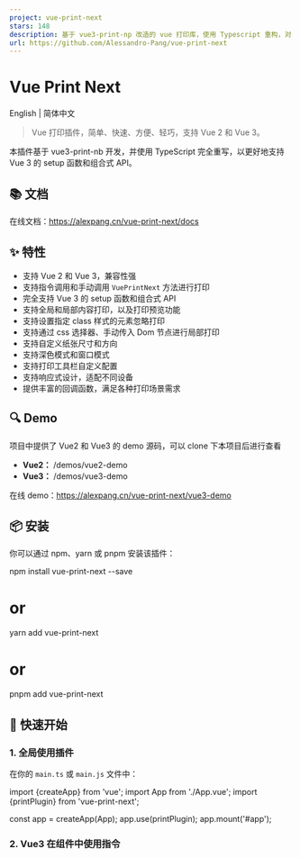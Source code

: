 ```yaml
---
project: vue-print-next
stars: 148
description: 基于 vue3-print-np 改造的 vue 打印库，使用 Typescript 重构，对 vue3 setup 有更好的支持，支持手动调用打印函数等。
url: https://github.com/Alessandro-Pang/vue-print-next
---
```


Vue Print Next
==============

English | 简体中文

> Vue 打印插件，简单、快速、方便、轻巧，支持 Vue 2 和 Vue 3。

本插件基于 vue3-print-nb 开发，并使用 TypeScript 完全重写，以更好地支持 Vue 3 的 setup 函数和组合式 API。

📚 文档
-----

在线文档：https://alexpang.cn/vue-print-next/docs

✨ 特性
----

-   支持 Vue 2 和 Vue 3，兼容性强
-   支持指令调用和手动调用 `VuePrintNext` 方法进行打印
-   完全支持 Vue 3 的 setup 函数和组合式 API
-   支持全局和局部内容打印，以及打印预览功能
-   支持设置指定 class 样式的元素忽略打印
-   支持通过 css 选择器、手动传入 Dom 节点进行局部打印
-   支持自定义纸张尺寸和方向
-   支持深色模式和窗口模式
-   支持打印工具栏自定义配置
-   支持响应式设计，适配不同设备
-   提供丰富的回调函数，满足各种打印场景需求

🔍 Demo
-------

项目中提供了 Vue2 和 Vue3 的 demo 源码，可以 clone 下本项目后进行查看

-   **Vue2：** /demos/vue2-demo
-   **Vue3：** /demos/vue3-demo

在线 demo：https://alexpang.cn/vue-print-next/vue3-demo

📦 安装
-----

你可以通过 npm、yarn 或 pnpm 安装该插件：

npm install vue-print-next --save
# or
yarn add vue-print-next
# or 
pnpm add vue-print-next

🚀 快速开始
-------

### 1\. 全局使用插件

在你的 `main.ts` 或 `main.js` 文件中：

import {createApp} from 'vue';
import App from './App.vue';
import {printPlugin} from 'vue-print-next';

const app \= createApp(App);
app.use(printPlugin);
app.mount('#app');

### 2\. Vue3 在组件中使用指令

<script setup\>
  // 直接导入指令
  import {vPrint} from 'vue-print-next';
</script\>

<template\>
  <div\>
    <button v-print\>打印整个页面</button\>
    <button v-print\="'#printMe'"\>打印局部内容</button\>
    <div id\="printMe"\>
      <p\>这是需要打印的局部内容</p\>
      <p\>更多内容...</p\>
    </div\>
  </div\>
</template\>

### 3\. Vue2 在组件中使用指令

<script\>
  import {vPrint} from "vue-print-next";

  export default {
    name: 'App',
    directives: {
      print: vPrint
    },
  }
</script\>

<template\>
  <div\>
    <button v-print\>打印整个页面</button\>
    <button v-print\="'#printMe'"\>打印局部内容</button\>
    <div id\="printMe"\>
      <p\>这是需要打印的局部内容</p\>
      <p\>更多内容...</p\>
    </div\>
  </div\>
</template\>

### 4\. 使用 `VuePrintNext` 类

如果你需要更复杂的打印逻辑，可以直接使用 `VuePrintNext` 类：

<script setup\>
  import {VuePrintNext} from 'vue-print-next';

  function handlePrint() {
    new VuePrintNext({el: '#printMe', /\*\* 其他参数 \*/});
  }
</script\>

<template\>
  <div\>
    <button @click\="handlePrint"\>打印局部内容</button\>
    <div id\="printMe"\>
      <p\>这是需要打印的内容</p\>
    </div\>
  </div\>
</template\>

📋 API 详解
---------

### `vPrint` 指令

-   **全屏打印**：`<button v-print>打印整个页面</button>`
-   **局部打印**：`<button v-print="'#printMe'">打印局部内容</button>`，其中 `#printMe` 是需要打印的 DOM 元素选择器。

### `VuePrintNext` 类

用于手动调用打印功能。

#### 参数说明

参数

类型

说明

默认值

`el`

`string` | `HtmlElement`

需要打印的元素，支持 css 选择器或 dom 节点

\-

`standard`

`string`

文档类型，默认是html5，可选 html5，loose，strict

'html5'

`noPrintSelector`

`string[]` | `string`

打印时需要忽略的 css 选择器

\-

`popTitle`

`string`

打印时的页眉

默认当前 title

`preview`

`boolean`

是否启用打印预览功能

`false`

`previewTitle`

`string`

预览窗口的标题

'打印预览'

`previewPrintBtnLabel`

`string`

预览窗口中的打印按钮标签

'打印'

`extraCss`

`string`

额外的 CSS 文件路径

\-

`extraHead`

`string`

额外的 `<head>` 内容

\-

`url`

`string`

打印指定的网址内容

\-

`asyncUrl`

`function`

异步加载 URL 内容的方法

\-

`zIndex`

`number`

预览窗口的 `z-index`值

20002

`paperSize`

`string`

纸张尺寸，可选值包括 'A0' 到 'A8'、'Letter'、'Legal'、'Tabloid'、'custom'

'A4'

`orientation`

`string`

纸张方向，可选值为 'portrait'（纵向）或 'landscape'（横向）

'portrait'

`customSize`

`object`

自定义纸张尺寸，仅当 paperSize 为 'custom' 时生效

\-

`darkMode`

`boolean`

预览窗口是否默认使用深色模式

`false`

`windowMode`

`boolean`

预览窗口是否默认使用弹窗模式（非全屏）

`false`

`defaultScale`

`number`

预览窗口默认缩放比例

1

`previewTools`

`object | boolean`

预览工具栏配置，控制显示哪些工具按钮（zoom、theme、fullscreen）

`{ zoom: true, theme: true, fullscreen: true }`

`openCallback`

`function`

打印窗口打开时的回调

\-

`closeCallback`

`function`

打印窗口关闭时的回调

\-

`beforeOpenCallback`

`function`

打印窗口打开前的回调（打印预览使用）

\-

`previewBeforeOpenCallback`

`function`

预览框架 iframe 加载前的回调（预览使用）

\-

`previewOpenCallback`

`function`

预览框架 iframe 加载完成后的回调（预览使用）

\-

🌰 使用示例
-------

### 打印整个页面

<button v-print\>打印整个页面</button\>

### 打印局部内容

通过指定 `id` 参数打印局部内容：

<div id\="printMe"\>
  <p\>这是需要打印的内容</p\>
</div\>

<button v-print\="'#printMe'"\>打印局部内容</button\>

### 使用 ref 获取打印元素

允许传入一个 dom 节点，如下，可以通过 `ref` 获取打印元素

<script setup lang\="ts"\>
  import {ref, type Ref} from 'vue';
  import {VuePrintNext} from "vue-print-next";

  const printEle \= ref(null) as Ref<HTMLElement\>;
  
  function handlePrint() {
    new VuePrintNext({el: printEle.value})
  }
</script\>

<template\>
  <div ref\="printEle"\>
    <p\>这是需要打印的内容</p\>
  </div\>

  <button @click\="handlePrint"\>打印局部内容</button\>
</template\>

### 传递对象参数

<template\>
  <div\>
    <div id\="printMe"\>
      <p\>这是需要打印的内容</p\>
    </div\>
  </div\>

  <button v-print\="printObj"\>打印局部内容</button\>
</template\>

<script setup\>
  const printObj \= {
    el: "#printMe",
    preview: true,
    extraCss: "https://cdn.example.com/extra.css",
    openCallback() {
      console.log('执行了打印');
    },
    closeCallback() {
      console.log('关闭了打印工具');
    }
  }
</script\>

### 打印 URL

通过指定 URL 打印，并确保你的 URL 符合同源策略：

<template\>
  <button v-print\="printObj"\>打印指定 URL</button\>
</template\>

<script setup\>
  const printObj \= {
    url: 'https://example.com/print-content'
  }
</script\>

### 忽略不需要打印的元素

通过设置 `noPrintSelector` 参数忽略不需要打印的元素：

<template\>
  <div id\="printMe"\>
    <p\>葫芦娃，葫芦娃</p\>
    <span class\="no-print"\>这是<strong\>不需要打印</strong\></span\>
    <p\>一根藤上七朵花</p\>
    <span class\="no-print"\>这是<strong\>不需要打印</strong\></span\>
    <p\>风吹雨打都不怕</p\>
    <span class\="no-print"\>这是<strong\>不需要打印</strong\></span\>
  </div\>
  <button v-print\="printObj"\>忽略不需要打印的元素</button\>
</template\>

<script setup\>
  const printObj \= {
    el: '#printMe',
    // 允许使用 css 选择器，支持传入数组
    noPrintSelector: '.no-print'
  }
</script\>

### 异步加载 URL 内容

如果你的 URL 需要异步加载，可以使用以下方法：

<template\>
  <button v-print\="printObj"\>异步加载 URL 并打印</button\>
</template\>

<script setup\>
  const printObj \= {
    asyncUrl(resolve) {
      setTimeout(() \=> {
        resolve('https://example.com/print-content');
      }, 2000);
    }
  }
</script\>

### 设置纸张尺寸和方向

可以通过 `paperSize` 和 `orientation` 参数设置打印纸张的尺寸和方向：

<template\>
  <div id\="printMe"\>
    <p\>这是需要打印的内容</p\>
  </div\>
  <button v-print\="printObj"\>A4 横向打印</button\>
</template\>

<script setup\>
  const printObj \= {
    el: '#printMe',
    paperSize: 'A4',           // 设置纸张尺寸为 A4
    orientation: 'landscape',   // 设置纸张方向为横向
    preview: true               // 启用预览模式
  }
</script\>

> **注意**：只有当明确传入了 `paperSize`、`orientation` 或 `customSize` 参数时，vue-print-next 才会强制应用页面尺寸设置。如果没有传入这些参数，将保持浏览器默认的打印设置控制，不会覆盖用户在浏览器打印对话框中的设置。

### 自定义纸张尺寸

当需要使用非标准纸张尺寸时，可以设置 `paperSize` 为 `'custom'` 并提供 `customSize` 参数：

<template\>
  <div id\="printMe"\>
    <p\>这是需要打印的内容</p\>
  </div\>
  <button v-print\="printObj"\>自定义尺寸打印</button\>
</template\>

<script setup\>
  const printObj \= {
    el: '#printMe',
    paperSize: 'custom',        // 设置为自定义尺寸
    customSize: {
      width: '100',             // 宽度
      height: '150',            // 高度
      unit: 'mm'                // 单位：mm、cm、in、px
    },
    preview: true
  }
</script\>

### 深色模式和窗口模式

可以通过 `darkMode` 和 `windowMode` 参数设置预览界面的显示模式：

<template\>
  <div id\="printMe"\>
    <p\>这是需要打印的内容</p\>
  </div\>
  <button v-print\="printObj"\>深色模式预览</button\>
</template\>

<script setup\>
  const printObj \= {
    el: '#printMe',
    preview: true,
    darkMode: true,             // 启用深色模式
    windowMode: true,           // 使用弹窗模式（非全屏）
    defaultScale: 0.8           // 设置默认缩放比例为 80%
  }
</script\>

### 自定义预览工具栏

可以通过 `previewTools` 参数自定义预览工具栏的显示：

<template\>
  <div id\="printMe"\>
    <p\>这是需要打印的内容</p\>
  </div\>
  <button v-print\="printObj"\>自定义工具栏</button\>
</template\>

<script setup\>
  const printObj \= {
    el: '#printMe',
    preview: true,
    // 只显示缩放和主题切换按钮，不显示全屏按钮
    previewTools: {
      zoom: true,
      theme: true,
      fullscreen: false
    }
  }
</script\>

🤝 贡献指南
-------

1.  Fork 本仓库
2.  创建你的特性分支 (`git checkout -b feature/amazing-feature`)
3.  提交你的更改 (`git commit -m 'Add some amazing feature'`)
4.  推送到分支 (`git push origin feature/amazing-feature`)
5.  开启一个 Pull Request

⭐ Star History
--------------

👥 Supporters
-------------

📄 License
----------

MIT

* * *

欢迎在 GitHub Issues 上讨论并提出问题或提交 Pull Request！
